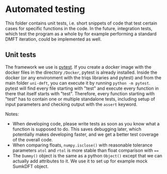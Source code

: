 # Automated testing

This folder contains unit tests, i.e. short snippets of code that test certain cases for specific functions in the code.
In the future, integration tests, which test the program as a whole by for example performing a standard DMFT iteration, could be implemented as well.

## Unit tests

The framework we use is [pytest](https://docs.pytest.org/en/latest/).
If you create a docker image with the docker files in the directory `/Docker`, pytest is already installed.
Inside the docker (or any environment with the triqs libraries and pytest) and from the main folder `uni-dmft`, you can execute it by running `python -m pytest`.
pytest will find every file starting with "test" and execute every function in there that itself starts with "test".
Therefore, every function starting with "test" has to contain one or multiple standalone tests, including setup of input parameters and checking output with the `assert` keyword.

Notes:

* When developing code, please write tests as soon as you know what a function is supposed to do.
This saves debugging later, which potentially makes developing faster, and we get a better test coverage of the overall code.
* When comparing floats, `numpy.isclose()` with reasonable tolerance parameters `atol` and `rtol` is more stable than float comparison with `==`
* The `Dummy()` object is the same as a python `Object()` except that we can actually add attributes to it.
We use it to set up for example mock SumkDFT object.
